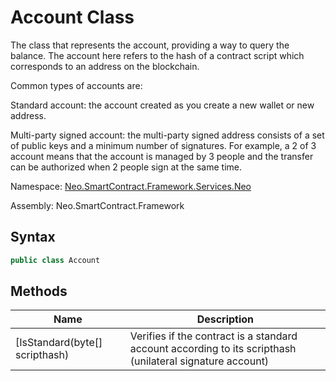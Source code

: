 # Account Class

The class that represents the account, providing a way to query the balance. The account here refers to the hash of a contract script which corresponds to an address on the blockchain.

Common types of accounts are:

Standard account: the account created as you create a new wallet or new address. 

Multi-party signed account: the multi-party signed address consists of a set of public keys and a minimum number of signatures. For example, a 2 of 3 account means that the account is managed by 3 people and the transfer can be authorized when 2 people sign at the same time.

Namespace: [Neo.SmartContract.Framework.Services.Neo](../neo.md)

Assembly: Neo.SmartContract.Framework

## Syntax

```c#
public class Account
```

## Methods

| Name | Description |
| ---------------------------------------- | ------------------ |
| [IsStandard(byte[] scripthash) | Verifies if the contract is a standard account according to its scripthash (unilateral signature account) |


